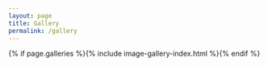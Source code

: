 ```yaml
---
layout: page
title: Gallery
permalink: /gallery
---
```


{% if page.galleries %}{% include image-gallery-index.html %}{% endif %}
